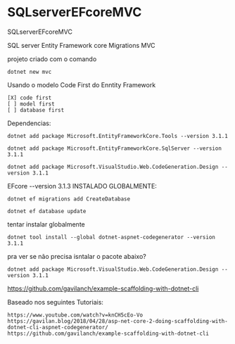 # SQLserverEFcoreMVC
SQLserverEFcoreMVC

SQL server Entity Framework core Migrations MVC

projeto criado com o comando

    dotnet new mvc

Usando o modelo Code First do Enntity Framework

    [X] code first
    [ ] model first
    [ ] database first


Dependencias:

    dotnet add package Microsoft.EntityFrameworkCore.Tools --version 3.1.1

    dotnet add package Microsoft.EntityFrameworkCore.SqlServer --version 3.1.1

    dotnet add package Microsoft.VisualStudio.Web.CodeGeneration.Design --version 3.1.1


EFcore --version 3.1.3 INSTALADO GLOBALMENTE:

    dotnet ef migrations add CreateDatabase

    dotnet ef database update



tentar instalar globalmente

    dotnet tool install --global dotnet-aspnet-codegenerator --version 3.1.1

pra ver se não precisa isntalar o pacote abaixo?

    dotnet add package Microsoft.VisualStudio.Web.CodeGeneration.Design --version 3.1.1



https://github.com/gavilanch/example-scaffolding-with-dotnet-cli

Baseado nos seguintes Tutoriais:

    https://www.youtube.com/watch?v=knCH5cEo-Vo
    https://gavilan.blog/2018/04/28/asp-net-core-2-doing-scaffolding-with-dotnet-cli-aspnet-codegenerator/
    https://github.com/gavilanch/example-scaffolding-with-dotnet-cli

